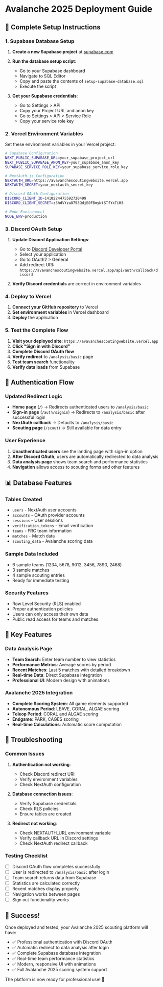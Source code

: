 # Avalanche 2025 Deployment Guide

## 🚀 Complete Setup Instructions

### 1. **Supabase Database Setup**

1. **Create a new Supabase project** at [supabase.com](https://supabase.com)
2. **Run the database setup script**:
   - Go to your Supabase dashboard
   - Navigate to SQL Editor
   - Copy and paste the contents of `setup-supabase-database.sql`
   - Execute the script

3. **Get your Supabase credentials**:
   - Go to Settings > API
   - Copy your Project URL and anon key
   - Go to Settings > API > Service Role
   - Copy your service role key

### 2. **Vercel Environment Variables**

Set these environment variables in your Vercel project:

```bash
# Supabase Configuration
NEXT_PUBLIC_SUPABASE_URL=your_supabase_project_url
NEXT_PUBLIC_SUPABASE_ANON_KEY=your_supabase_anon_key
SUPABASE_SERVICE_ROLE_KEY=your_supabase_service_role_key

# NextAuth.js Configuration
NEXTAUTH_URL=https://avavanchescoutingwebsite.vercel.app
NEXTAUTH_SECRET=your_nextauth_secret_key

# Discord OAuth Configuration
DISCORD_CLIENT_ID=1410224475592720499
DISCORD_CLIENT_SECRET=z5hdVYza8753QdjB0FBmyNtSTfYxTiH3

# Node Environment
NODE_ENV=production
```

### 3. **Discord OAuth Setup**

1. **Update Discord Application Settings**:
   - Go to [Discord Developer Portal](https://discord.com/developers/applications)
   - Select your application
   - Go to OAuth2 > General
   - Add redirect URI: `https://avavanchescoutingwebsite.vercel.app/api/auth/callback/discord`

2. **Verify Discord credentials** are correct in environment variables

### 4. **Deploy to Vercel**

1. **Connect your GitHub repository** to Vercel
2. **Set environment variables** in Vercel dashboard
3. **Deploy** the application

### 5. **Test the Complete Flow**

1. **Visit your deployed site**: `https://avavanchescoutingwebsite.vercel.app`
2. **Click "Sign in with Discord"**
3. **Complete Discord OAuth flow**
4. **Verify redirect** to `/analysis/basic` page
5. **Test team search** functionality
6. **Verify data loads** from Supabase

## 🔧 Authentication Flow

### **Updated Redirect Logic**

- **Home page** (`/`) → Redirects authenticated users to `/analysis/basic`
- **Sign-in page** (`/auth/signin`) → Redirects to `/analysis/basic` after successful login
- **NextAuth callback** → Defaults to `/analysis/basic`
- **Scouting page** (`/scout`) → Still available for data entry

### **User Experience**

1. **Unauthenticated users** see the landing page with sign-in option
2. **After Discord OAuth**, users are automatically redirected to data analysis
3. **Data analysis page** shows team search and performance statistics
4. **Navigation** allows access to scouting forms and other features

## 📊 Database Features

### **Tables Created**

- `users` - NextAuth user accounts
- `accounts` - OAuth provider accounts
- `sessions` - User sessions
- `verification_tokens` - Email verification
- `teams` - FRC team information
- `matches` - Match data
- `scouting_data` - Avalanche scoring data

### **Sample Data Included**

- 6 sample teams (1234, 5678, 9012, 3456, 7890, 2468)
- 3 sample matches
- 4 sample scouting entries
- Ready for immediate testing

### **Security Features**

- Row Level Security (RLS) enabled
- Proper authentication policies
- Users can only access their own data
- Public read access for teams and matches

## 🎯 Key Features

### **Data Analysis Page**

- **Team Search**: Enter team number to view statistics
- **Performance Metrics**: Average scores by period
- **Recent Matches**: Last 5 matches with detailed breakdown
- **Real-time Data**: Direct Supabase integration
- **Professional UI**: Modern design with animations

### **Avalanche 2025 Integration**

- **Complete Scoring System**: All game elements supported
- **Autonomous Period**: LEAVE, CORAL, ALGAE scoring
- **Teleop Period**: CORAL and ALGAE scoring
- **Endgame**: PARK, CAGES scoring
- **Real-time Calculations**: Automatic score computation

## 🐛 Troubleshooting

### **Common Issues**

1. **Authentication not working**:
   - Check Discord redirect URI
   - Verify environment variables
   - Check NextAuth configuration

2. **Database connection issues**:
   - Verify Supabase credentials
   - Check RLS policies
   - Ensure tables are created

3. **Redirect not working**:
   - Check NEXTAUTH_URL environment variable
   - Verify callback URL in Discord settings
   - Check NextAuth redirect callback

### **Testing Checklist**

- [ ] Discord OAuth flow completes successfully
- [ ] User is redirected to `/analysis/basic` after login
- [ ] Team search returns data from Supabase
- [ ] Statistics are calculated correctly
- [ ] Recent matches display properly
- [ ] Navigation works between pages
- [ ] Sign out functionality works

## 🎉 Success!

Once deployed and tested, your Avalanche 2025 scouting platform will have:

- ✅ Professional authentication with Discord OAuth
- ✅ Automatic redirect to data analysis after login
- ✅ Complete Supabase database integration
- ✅ Real-time team performance statistics
- ✅ Modern, responsive UI with animations
- ✅ Full Avalanche 2025 scoring system support

The platform is now ready for professional use! 🚀
